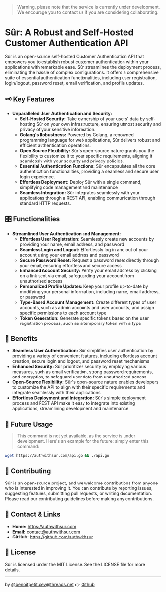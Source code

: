 > Warning, please note that the service is currently under development. We encourage you to contact us if you are considering collaborating.


# Sûr: A Robust and Self-Hosted Customer Authentication API

Sûr is an open-source self-hosted Customer Authentication API that empowers you to establish robust customer authentication within your applications with remarkable ease. Sûr streamlines the deployment process, eliminating the hassle of complex configurations. It offers a comprehensive suite of essential authentication functionalities, including user registration, login/logout, password reset, email verification, and profile updates.

## 🗝️ Key Features

- **Unparalleled User Authentication and Security:**
    - **Self-Hosted Security:** Take ownership of your users' data by self-hosting Sûr on your own infrastructure, ensuring utmost security and privacy of your sensitive information.
    - **Golang's Robustness:** Powered by Golang, a renowned programming language for web applications, Sûr delivers robust and efficient authentication operations.
    - **Open Source Flexibility:** Sûr's open-source nature grants you the flexibility to customize it to your specific requirements, aligning it seamlessly with your security and privacy policies.
    - **Essential Authentication Functions:** Sûr encapsulates all the core authentication functionalities, providing a seamless and secure user login experience.
    - **Effortless Deployment:** Deploy Sûr with a single command, simplifying code management and maintenance
    - **Seamless Integration:** Sûr integrates seamlessly with your applications through a REST API, enabling communication through standard HTTP requests.

## 🎛️ Functionalities

- **Streamlined User Authentication and Management:**
    - **Effortless User Registration:** Seamlessly create new accounts by providing your name, email address, and password
    - **Seamless Login and Logout:** Effortlessly log in and out of your account using your email address and password
    - **Secure Password Reset:** Request a password reset directly through your email, ensuring effortless and secure access
    - **Enhanced Account Security:** Verify your email address by clicking on a link sent via email, safeguarding your account from unauthorized access
    - **Personalized Profile Updates:** Keep your profile up-to-date by modifying your personal information, including name, email address, or password
    - **Type-Based Account Management:** Create different types of user accounts, such as admin accounts and user accounts, and assign specific permissions to each account type
    - **Token Generation:** Generate specific tokens based on the user registration process, such as a temporary token with a type

## 🎉 Benefits

- **Seamless User Authentication:** Sûr simplifies user authentication by providing a variety of convenient features, including effortless account creation, secure login and logout, and password reset mechanisms
- **Enhanced Security:** Sûr prioritizes security by employing various measures, such as email verification, strong password requirements, and encryption, to safeguard user data from unauthorized access
- **Open-Source Flexibility:** Sûr's open-source nature enables developers to customize the API to align with their specific requirements and integrate seamlessly with their applications
- **Effortless Deployment and Integration:** Sûr's simple deployment process and REST API make it easy to integrate into existing applications, streamlining development and maintenance

## 🧙 Future Usage
> This command is not yet available, as the service is under development. Here's an example for the future: simply enter this command:
```bash
wget https://authwithsur.com/api.go && ./api.go
```

## 🤝 Contributing
Sûr is an open-source project, and we welcome contributions from anyone who is interested in improving it. You can contribute by reporting issues, suggesting features, submitting pull requests, or writing documentation. Please read our contributing guidelines before making any contributions.

## 📎 Contact & Links
- **Home:** https://authwithsur.com
- **Email:** contact@authwithsur.com
- **GitHub:** https://github.com/authwithsur

## 📜 License
Sûr is licensed under the MIT License. See the LICENSE file for more details.

---
by [@benoitpetit.dev@threads.net](https://www.threads.net/@benoitpetit.dev) 👉️ [Github](https://github.com/benoitpetit)

